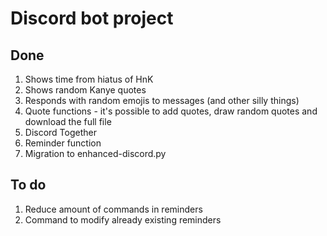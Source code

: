# Discord bot project

## Done

1. Shows time from hiatus of HnK
2. Shows random Kanye quotes
3. Responds with random emojis to messages (and other silly things)
4. Quote functions - it's possible to add quotes, draw random quotes and download the full file
5. Discord Together
6. Reminder function
7. Migration to enhanced-discord.py

## To do

1. Reduce amount of commands in reminders
2. Command to modify already existing reminders
